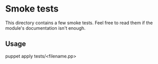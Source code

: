 # Smoke tests

This directory contains a few smoke tests.
Feel free to read them if the module's documentation isn't enough.

## Usage

puppet apply tests/<filename.pp>

